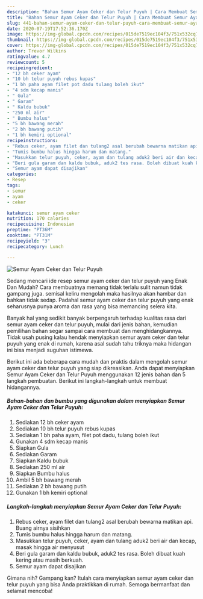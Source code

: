 ```yaml
---
description: "Bahan Semur Ayam Ceker dan Telur Puyuh | Cara Membuat Semur Ayam Ceker dan Telur Puyuh Yang Enak Dan Lezat"
title: "Bahan Semur Ayam Ceker dan Telur Puyuh | Cara Membuat Semur Ayam Ceker dan Telur Puyuh Yang Enak Dan Lezat"
slug: 441-bahan-semur-ayam-ceker-dan-telur-puyuh-cara-membuat-semur-ayam-ceker-dan-telur-puyuh-yang-enak-dan-lezat
date: 2020-07-19T17:52:36.170Z
image: https://img-global.cpcdn.com/recipes/015de7519ec104f3/751x532cq70/semur-ayam-ceker-dan-telur-puyuh-foto-resep-utama.jpg
thumbnail: https://img-global.cpcdn.com/recipes/015de7519ec104f3/751x532cq70/semur-ayam-ceker-dan-telur-puyuh-foto-resep-utama.jpg
cover: https://img-global.cpcdn.com/recipes/015de7519ec104f3/751x532cq70/semur-ayam-ceker-dan-telur-puyuh-foto-resep-utama.jpg
author: Trevor Wilkins
ratingvalue: 4.7
reviewcount: 5
recipeingredient:
- "12 bh ceker ayam"
- "10 bh telur puyuh rebus kupas"
- "1 bh paha ayam filet pot dadu tulang boleh ikut"
- "4 sdm kecap manis"
- " Gula"
- " Garam"
- " Kaldu bubuk"
- "250 ml air"
- " Bumbu halus"
- "5 bh bawang merah"
- "2 bh bawang putih"
- "1 bh kemiri optional"
recipeinstructions:
- "Rebus ceker, ayam filet dan tulang2 asal berubah bewarna matikan api. Buang airnya sisihkan"
- "Tumis bumbu halus hingga harum dan matang."
- "Masukkan telur puyuh, ceker, ayam dan tulang aduk2 beri air dan kecap, masak hingga air menyusut"
- "Beri gula garam dan kaldu bubuk, aduk2 tes rasa. Boleh dibuat kuah kering atau masih berkuah."
- "Semur ayam dapat disajikan"
categories:
- Resep
tags:
- semur
- ayam
- ceker

katakunci: semur ayam ceker 
nutrition: 170 calories
recipecuisine: Indonesian
preptime: "PT36M"
cooktime: "PT31M"
recipeyield: "3"
recipecategory: Lunch

---
```



![Semur Ayam Ceker dan Telur Puyuh](https://img-global.cpcdn.com/recipes/015de7519ec104f3/751x532cq70/semur-ayam-ceker-dan-telur-puyuh-foto-resep-utama.jpg)

Sedang mencari ide resep semur ayam ceker dan telur puyuh yang Enak Dan Mudah? Cara membuatnya memang tidak terlalu sulit namun tidak gampang juga. semisal keliru mengolah maka hasilnya akan hambar dan bahkan tidak sedap. Padahal semur ayam ceker dan telur puyuh yang enak seharusnya punya aroma dan rasa yang bisa memancing selera kita.



Banyak hal yang sedikit banyak berpengaruh terhadap kualitas rasa dari semur ayam ceker dan telur puyuh, mulai dari jenis bahan, kemudian pemilihan bahan segar sampai cara membuat dan menghidangkannya. Tidak usah pusing kalau hendak menyiapkan semur ayam ceker dan telur puyuh yang enak di rumah, karena asal sudah tahu triknya maka hidangan ini bisa menjadi suguhan istimewa.


Berikut ini ada beberapa cara mudah dan praktis dalam mengolah semur ayam ceker dan telur puyuh yang siap dikreasikan. Anda dapat menyiapkan Semur Ayam Ceker dan Telur Puyuh menggunakan 12 jenis bahan dan 5 langkah pembuatan. Berikut ini langkah-langkah untuk membuat hidangannya.

<!--inarticleads1-->

##### Bahan-bahan dan bumbu yang digunakan dalam menyiapkan Semur Ayam Ceker dan Telur Puyuh:

1. Sediakan 12 bh ceker ayam
1. Sediakan 10 bh telur puyuh rebus kupas
1. Sediakan 1 bh paha ayam, filet pot dadu, tulang boleh ikut
1. Gunakan 4 sdm kecap manis
1. Siapkan  Gula
1. Sediakan  Garam
1. Siapkan  Kaldu bubuk
1. Sediakan 250 ml air
1. Siapkan  Bumbu halus
1. Ambil 5 bh bawang merah
1. Sediakan 2 bh bawang putih
1. Gunakan 1 bh kemiri optional




<!--inarticleads2-->

##### Langkah-langkah menyiapkan Semur Ayam Ceker dan Telur Puyuh:

1. Rebus ceker, ayam filet dan tulang2 asal berubah bewarna matikan api. Buang airnya sisihkan
1. Tumis bumbu halus hingga harum dan matang.
1. Masukkan telur puyuh, ceker, ayam dan tulang aduk2 beri air dan kecap, masak hingga air menyusut
1. Beri gula garam dan kaldu bubuk, aduk2 tes rasa. Boleh dibuat kuah kering atau masih berkuah.
1. Semur ayam dapat disajikan




Gimana nih? Gampang kan? Itulah cara menyiapkan semur ayam ceker dan telur puyuh yang bisa Anda praktikkan di rumah. Semoga bermanfaat dan selamat mencoba!
